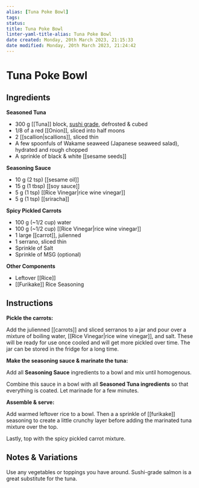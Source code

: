 ```yaml
---
alias: [Tuna Poke Bowl]
tags: 
status:
title: Tuna Poke Bowl
linter-yaml-title-alias: Tuna Poke Bowl
date created: Monday, 20th March 2023, 21:15:33
date modified: Monday, 20th March 2023, 21:24:42
---
```


# Tuna Poke Bowl

## Ingredients

**Seasoned Tuna**

- 300 g [[Tuna]] block, [sushi grade](https://www.seriouseats.com/how-to-prepare-raw-fish-at-home-sushi-sashimi-food-safety), defrosted & cubed
- 1/8 of a red [[Onion]], sliced into half moons
- 2 [[scallion|scallions]], sliced thin
- A few spoonfuls of Wakame seaweed (Japanese seaweed salad), hydrated and rough chopped
- A sprinkle of black & white [[sesame seeds]]

**Seasoning Sauce**

- 10 g (2 tsp) [[sesame oil]]
- 15 g (1 tbsp) [[soy sauce]]
- 5 g (1 tsp) [[Rice Vinegar|rice wine vinegar]]
- 5 g (1 tsp) [[sriracha]]

**Spicy Pickled Carrots**

- 100 g (~1/2 cup) water
- 100 g (~1/2 cup) [[Rice Vinegar|rice wine vinegar]]
- 1 large [[carrot]], julienned
- 1 serrano, sliced thin
- Sprinkle of Salt
- Sprinkle of MSG (optional)

**Other Components**

- Leftover [[Rice]]
- [[Furikake]] Rice Seasoning

## Instructions

**Pickle the carrots:**

Add the julienned [[carrots]] and sliced serranos to a jar and pour over a mixture of boiling water, [[Rice Vinegar|rice wine vinegar]], and salt. These will be ready for use once cooled and will get more pickled over time. The jar can be stored in the fridge for a long time.

**Make the seasoning sauce & marinate the tuna:**

Add all **Seasoning Sauce** ingredients to a bowl and mix until homogenous.

Combine this sauce in a bowl with all **Seasoned Tuna ingredients** so that everything is coated. Let marinade for a few minutes.

**Assemble & serve:**

Add warmed leftover rice to a bowl. Then a a sprinkle of [[furikake]] seasoning to create a little crunchy layer before adding the marinated tuna mixture over the top.

Lastly, top with the spicy pickled carrot mixture.

## Notes & Variations

Use any vegetables or toppings you have around. Sushi-grade salmon is a great substitute for the tuna.